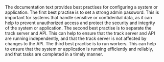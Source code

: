 The documentation text provides best practises for configuring a system or application. The first best practise is to
set a strong admin password. This is important for systems that handle sensitive or confidential data, as it can help to
prevent unauthorized access and protect the security and integrity of the system or application. The second best
practise is to separate the track server and API. This can help to ensure that the track server and API are running
independently, and that the track server is not affected by changes to the API. The third best practise is to run
workers. This can help to ensure that the system or application is running efficiently and reliably, and that tasks are
completed in a timely manner.
